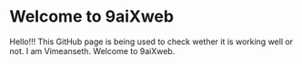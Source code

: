 # Welcome to 9aiXweb

Hello!!! 
This GitHub page is being used to check wether it is working well or not. 
I am Vimeanseth. Welcome to 9aiXweb. 

```{tableofcontents}
```

